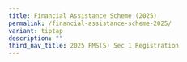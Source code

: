 ```yaml
---
title: Financial Assistance Scheme (2025)
permalink: /financial-assistance-scheme-2025/
variant: tiptap
description: ""
third_nav_title: 2025 FMS(S) Sec 1 Registration
---
```

<p></p>